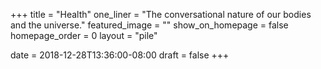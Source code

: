 +++
title = "Health"
one_liner = "The conversational nature of our bodies and the universe."
featured_image = ""
show_on_homepage = false
homepage_order = 0
layout = "pile"

date = 2018-12-28T13:36:00-08:00
draft = false
+++

